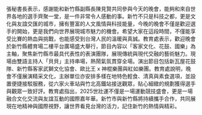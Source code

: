 張秘書長表示，感謝能和新竹縣副縣長陳見賢共同參與今天的晚會，能夠和來自世界各地的選手齊聚一堂，是一件非常令人感動的事。新竹不只是科技之都，更是文化與友誼交匯的城市，擁有豐富的人文風情與科技能量，今晚的晚會不僅是歡迎選手的開始，更是我們向世界展現城市魅力的機會。希望大家在這段時間，不僅能享受比賽的熱血與挑戰，也能感受到台灣人民的溫暖與真誠。教育處表示，歡迎晚會於新竹縣體育場二樓平台廣場盛大舉行，節目內容以「客家文化、花鼓、國樂」為主軸，聚焦新竹縣市最具代表性的表演團隊，展現傳統與現代交融的藝術魅力。現場由雙語主持人「貝貝」主持串場，熱鬧氣氛貫穿全場。演出節目包括新瓦屋花鼓隊、新竹縣客家武獅文化協會、歐比王 x 神棍樂團與紅如樂團。教育處說明，晚會不僅展演精采文化，主辦單位亦安排多樣在地特色輕食、清真與素食選項，並設置便捷接駁服務，從六家火車站與竹北高鐵站接送觀眾，貼心細緻的規劃獲得選手與觀眾一致好評。教育處指出，2025世壯運不僅是一場運動競技盛會，更是一場融合文化交流與友誼互動的國際嘉年華。新竹市與新竹縣將持續攜手合作，共同展現在地精神與國際視野，讓世界看見台灣的活力，記住新竹的熱情與精彩。